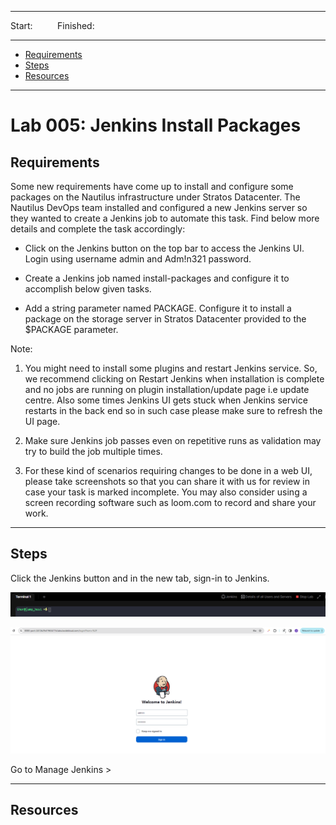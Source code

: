 
------------------------------

Start: &nbsp;&nbsp;&nbsp;&nbsp;&nbsp;&nbsp;&nbsp;&nbsp;
Finished: &nbsp;&nbsp;

------------------------------

- [Requirements](#requirements)
- [Steps](#steps)
- [Resources](#resources)

------------------------------

# Lab 005: Jenkins Install Packages

## Requirements

Some new requirements have come up to install and configure some packages on the Nautilus infrastructure under Stratos Datacenter. The Nautilus DevOps team installed and configured a new Jenkins server so they wanted to create a Jenkins job to automate this task. Find below more details and complete the task accordingly:

- Click on the Jenkins button on the top bar to access the Jenkins UI. Login using username admin and Adm!n321 password.

- Create a Jenkins job named install-packages and configure it to accomplish below given tasks.

- Add a string parameter named PACKAGE.
Configure it to install a package on the storage server in Stratos Datacenter provided to the $PACKAGE parameter.

Note:


1. You might need to install some plugins and restart Jenkins service. So, we recommend clicking on Restart Jenkins when installation is complete and no jobs are running on plugin installation/update page i.e update centre. Also some times Jenkins UI gets stuck when Jenkins service restarts in the back end so in such case please make sure to refresh the UI page.


2. Make sure Jenkins job passes even on repetitive runs as validation may try to build the job multiple times.


3. For these kind of scenarios requiring changes to be done in a web UI, please take screenshots so that you can share it with us for review in case your task is marked incomplete. You may also consider using a screen recording software such as loom.com to record and share your work.

------------------------------

## Steps


Click the Jenkins button and in the new tab, sign-in to Jenkins.

![](../../Images/lab002-jenkins-jenkins-plugins.png)

![](../../Images/lab002-jenkins-new-tab-signin.png)

Go to Manage Jenkins > 



------------------------------

## Resources